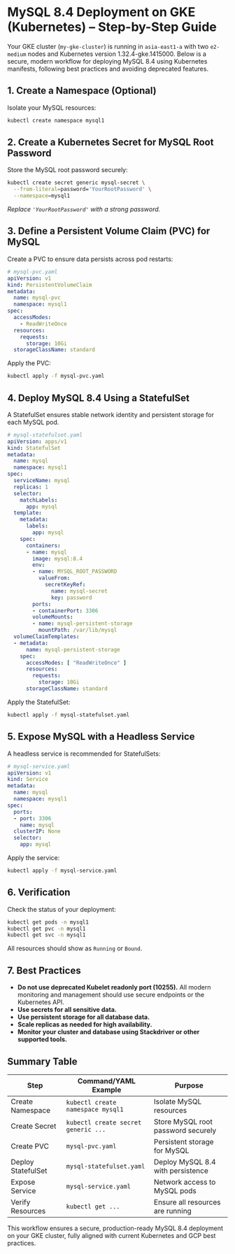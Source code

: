 # MySQL 8.4 Deployment on GKE (Kubernetes) – Step-by-Step Guide

Your GKE cluster (`my-gke-cluster`) is running in `asia-east1-a` with two `e2-medium` nodes and Kubernetes version 1.32.4-gke.1415000. Below is a secure, modern workflow for deploying MySQL 8.4 using Kubernetes manifests, following best practices and avoiding deprecated features.

## 1. Create a Namespace (Optional)

Isolate your MySQL resources:

```bash
kubectl create namespace mysql1
```

## 2. Create a Kubernetes Secret for MySQL Root Password

Store the MySQL root password securely:

```bash
kubectl create secret generic mysql-secret \
  --from-literal=password='YourRootPassword' \
  --namespace=mysql1
```
*Replace `'YourRootPassword'` with a strong password.*

## 3. Define a Persistent Volume Claim (PVC) for MySQL

Create a PVC to ensure data persists across pod restarts:

```yaml
# mysql-pvc.yaml
apiVersion: v1
kind: PersistentVolumeClaim
metadata:
  name: mysql-pvc
  namespace: mysql1
spec:
  accessModes:
    - ReadWriteOnce
  resources:
    requests:
      storage: 10Gi
  storageClassName: standard
```

Apply the PVC:

```bash
kubectl apply -f mysql-pvc.yaml
```

## 4. Deploy MySQL 8.4 Using a StatefulSet

A StatefulSet ensures stable network identity and persistent storage for each MySQL pod.

```yaml
# mysql-statefulset.yaml
apiVersion: apps/v1
kind: StatefulSet
metadata:
  name: mysql
  namespace: mysql1
spec:
  serviceName: mysql
  replicas: 1
  selector:
    matchLabels:
      app: mysql
  template:
    metadata:
      labels:
        app: mysql
    spec:
      containers:
      - name: mysql
        image: mysql:8.4
        env:
        - name: MYSQL_ROOT_PASSWORD
          valueFrom:
            secretKeyRef:
              name: mysql-secret
              key: password
        ports:
        - containerPort: 3306
        volumeMounts:
        - name: mysql-persistent-storage
          mountPath: /var/lib/mysql
  volumeClaimTemplates:
  - metadata:
      name: mysql-persistent-storage
    spec:
      accessModes: [ "ReadWriteOnce" ]
      resources:
        requests:
          storage: 10Gi
      storageClassName: standard
```

Apply the StatefulSet:

```bash
kubectl apply -f mysql-statefulset.yaml
```

## 5. Expose MySQL with a Headless Service

A headless service is recommended for StatefulSets:

```yaml
# mysql-service.yaml
apiVersion: v1
kind: Service
metadata:
  name: mysql
  namespace: mysql1
spec:
  ports:
  - port: 3306
    name: mysql
  clusterIP: None
  selector:
    app: mysql
```

Apply the service:

```bash
kubectl apply -f mysql-service.yaml
```

## 6. Verification

Check the status of your deployment:

```bash
kubectl get pods -n mysql1
kubectl get pvc -n mysql1
kubectl get svc -n mysql1
```

All resources should show as `Running` or `Bound`.

## 7. Best Practices

- **Do not use deprecated Kubelet readonly port (10255).** All modern monitoring and management should use secure endpoints or the Kubernetes API.
- **Use secrets for all sensitive data.**
- **Use persistent storage for all database data.**
- **Scale replicas as needed for high availability.**
- **Monitor your cluster and database using Stackdriver or other supported tools.**

## Summary Table

| Step                | Command/YAML Example                | Purpose                                 |
|---------------------|-------------------------------------|-----------------------------------------|
| Create Namespace    | `kubectl create namespace mysql1`   | Isolate MySQL resources                 |
| Create Secret       | `kubectl create secret generic ...` | Store MySQL root password securely      |
| Create PVC          | `mysql-pvc.yaml`                    | Persistent storage for MySQL            |
| Deploy StatefulSet  | `mysql-statefulset.yaml`            | Deploy MySQL 8.4 with persistence       |
| Expose Service      | `mysql-service.yaml`                | Network access to MySQL pods            |
| Verify Resources    | `kubectl get ...`                   | Ensure all resources are running        |

This workflow ensures a secure, production-ready MySQL 8.4 deployment on your GKE cluster, fully aligned with current Kubernetes and GCP best practices.
